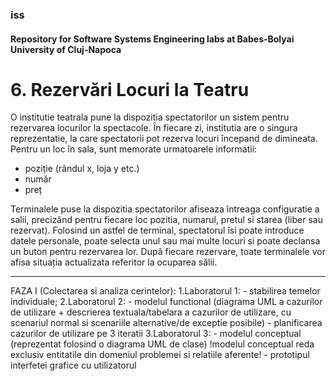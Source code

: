 ### iss
#### Repository for Software Systems Engineering labs at Babes-Bolyai University of Cluj-Napoca

# 6. Rezervări Locuri la Teatru

O institutie teatrala pune la dispozitia spectatorilor un sistem pentru rezervarea locurilor la spectacole. 
În fiecare zi, institutia are o singura reprezentatie, la care spectatorii pot rezerva locuri începand de dimineata. 
Pentru un loc în sala, sunt memorate urmatoarele informatii: 
-	poziție (rândul x, loja y etc.)
-	număr 
-	preț
	
  Terminalele puse la dispozitia spectatorilor afiseaza întreaga configuratie a salii, precizând pentru fiecare loc pozitia, 
numarul, pretul si starea (liber sau rezervat).  Folosind un astfel de terminal, spectatorul îsi poate introduce datele personale, 
poate selecta unul sau mai multe locuri si poate declansa un buton pentru rezervarea lor.
 	După fiecare rezervare, toate terminalele vor afisa situația actualizata referitor la ocuparea sălii.
	
	
----------------------------------------------------------------------------------------------------------------------------


FAZA I (Colectarea si analiza cerintelor):
    1.Laboratorul 1:
    	- stabilirea temelor individuale;
    2.Laboratorul 2:
    	- modelul functional (diagrama UML a cazurilor de utilizare + descrierea textuala/tabelara a cazurilor de utilizare, cu scenariul normal si scenariile alternative/de exceptie posibile)
        - planificarea cazurilor de utilizare pe 3 iteratii
    3.Laboratorul 3:
    	- modelul conceptual (reprezentat folosind o diagrama UML de clase) !modelul conceptual reda exclusiv entitatile din domeniul problemei si relatiile aferente! 
        - prototipul interfetei grafice cu utilizatorul 
